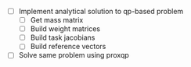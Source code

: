 - [ ] Implement analytical solution to qp-based problem
  - [ ] Get mass matrix
  - [ ] Build weight matrices
  - [ ] Build task jacobians
  - [ ] Build reference vectors

- [ ] Solve same problem using proxqp

